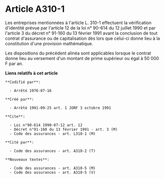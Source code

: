 # Article A310-1

Les entreprises mentionnées à l'article L. 310-1 effectuent la vérification d'identité prévue par l'article 12 de la loi n°
90-614 du 12 juillet 1990 et par l'article 3 du décret n° 91-160 du 13 février 1991 avant la conclusion de tout contrat
d'assurance ou de capitalisation dès lors que celui-ci donne lieu à la constitution d'une provision mathématique.

Les dispositions du précédent alinéa sont applicables lorsque le contrat donne lieu au versement d'un montant de prime
supérieur ou égal à 50 000 F par an.

**Liens relatifs à cet article**

	**Codifié par**:

	  - Arrêté 1976-07-16

	**Créé par**:

	  - Arrêté 1991-09-25 art. 1 JORF 3 octobre 1991

	**Cite**:

	  - Loi n°90-614 1990-07-12 art. 12
	  - Décret n°91-160 du 13 février 1991 - art. 3 (M)
	  - Code des assurances - art. L310-1 (M)

	**Cité par**:

	  - Code des assurances - art. A310-2 (T)

	**Nouveaux textes**:

	  - Code des assurances - art. A310-5 (M)
	  - Code des assurances - art. A310-5 (V)
